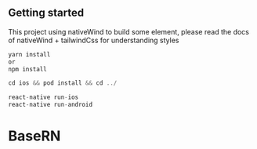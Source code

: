 ## Getting started
This project using nativeWind to build some element, please read the docs of nativeWind + tailwindCss for understanding styles 

```javascript
yarn install
or
npm install

cd ios && pod install && cd ../

react-native run-ios
react-native run-android
```



# BaseRN
